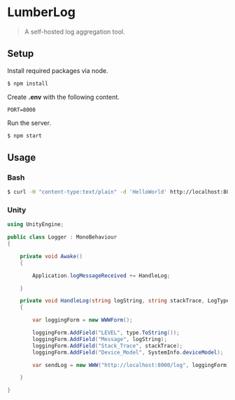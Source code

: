 # LumberLog

> A self-hosted log aggregation tool.

## Setup

Install required packages via node.

```bash
$ npm install
```

Create **.env** with the following content.

```
PORT=8000
```

Run the server.

```bash
$ npm start
```

## Usage

### Bash

```bash
$ curl -H "content-type:text/plain" -d 'HelloWorld' http://localhost:8000/log
```

### Unity

```csharp
using UnityEngine;

public class Logger : MonoBehaviour
{

    private void Awake()
    {

        Application.logMessageReceived += HandleLog;

    }

    private void HandleLog(string logString, string stackTrace, LogType type)
    {

        var loggingForm = new WWWForm();

        loggingForm.AddField("LEVEL", type.ToString());
        loggingForm.AddField("Message", logString);
        loggingForm.AddField("Stack_Trace", stackTrace);
        loggingForm.AddField("Device_Model", SystemInfo.deviceModel);

        var sendLog = new WWW("http://localhost:8000/log", loggingForm);

    }

}
```
